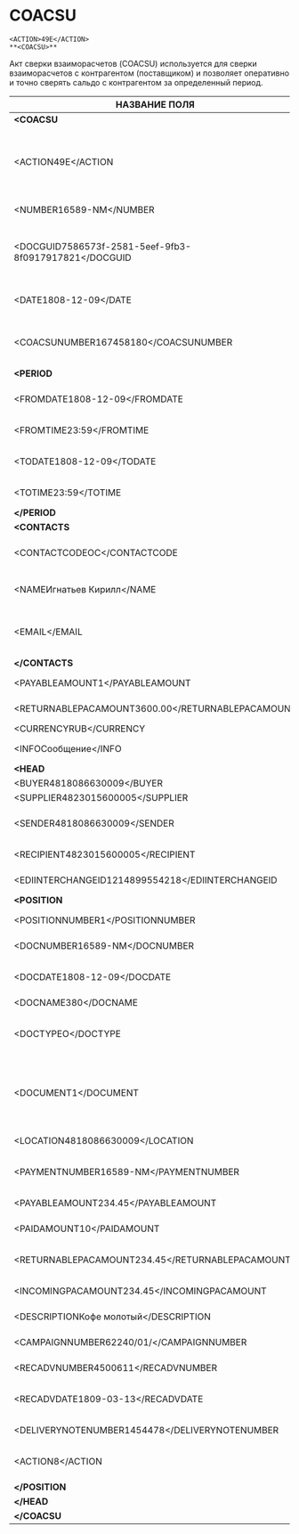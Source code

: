 # **COACSU**
```
<ACTION>49E</ACTION>
**<COACSU>**
```

Акт сверки взаиморасчетов (COACSU) используется для сверки взаиморасчетов с контрагентом (поставщиком) и позволяет оперативно и точно сверять сальдо с контрагентом за определенный период.

|**НАЗВАНИЕ ПОЛЯ** | **ТИП** | **ФОРМАТ**  |**ОПИСАНИЕ**  
| ------------------ | ------- | --------- | ------------------------- |
|   **<COACSU**   |  |   |  | 
| <ACTION49E</ACTION | О | «49E», «397», «251» | 49E — оригинал документа, 251 -запрос акта сверки, 397 — ответный документ |
|   <NUMBER16589-NM</NUMBER  |М| Строка (16) |  Номер документа  |
|<DOCGUID7586573f-2581-5eef-9fb3-8f0917917821</DOCGUID   |О| |   GUID документа, соответствует DOCGUID запроса   |
|<DATE1808-12-09</DATE   |М|  Дата (ГГГГ-ММ-ДД)  |  Дата документа   |
|<COACSUNUMBER167458180</COACSUNUMBER|О| Строка (16) | Номер Акта сверки, по которому идет подтверждение |
| **<PERIOD** | | |   |
|  <FROMDATE1808-12-09</FROMDATE |М|  Дата (ГГГГ-ММ-ДД)  |Дата начала периода|
| <FROMTIME23:59</FROMTIME   |O|Время (чч:мм)|   Время начала периода|
|<TODATE1808-12-09</TODATE   |M|  Дата (ГГГГ-ММ-ДД)  |Дата конца периода |
|   <TOTIME23:59</TOTIME |O|Время (чч:мм)|Время конца периода|
| **</PERIOD**| | |   |
|**<CONTACTS**| | | Контакты  |
|   <CONTACTCODEOC</CONTACTCODE  |O| Строка (16) |   ОС — менеджер, SA — директор|
|<NAMEИгнатьев Кирилл</NAME  |О| Строка (35) |   Имя контактного лица|
|  <EMAIL</EMAIL |О| Строка (35) |Электронный адрес контактного лица |
|**</CONTACTS**   | | |   |
|  <PAYABLEAMOUNT1</PAYABLEAMOUNT|O|  Число десятичное   | Сальдо по товарам |
| <RETURNABLEPACAMOUNT3600.00</RETURNABLEPACAMOUNT   |О|  Число десятичное   |Сальдо тары|
|  <CURRENCYRUB</CURRENCY|O| Строка (3)  |Код валюты |
|   <INFOСообщение</INFO |O| Строка (70) | Дополнительная информация |
|  **<HEAD**  | | |   |
|<BUYER4818086630009</BUYER  |M| Число (13)  |  GLN покупателя   |
| <SUPPLIER4823015600005</SUPPLIER   |M| Число (13)  |  GLN поставщика   |
|   <SENDER4818086630009</SENDER |M| Число (13)  | GLN отправителя сообщения |
|<RECIPIENT4823015600005</RECIPIENT  |M| Число (13)  | GLN получателя сообщения  |
| <EDIINTERCHANGEID1214899554218</EDIINTERCHANGEID   |O| Строка (14) | Номер транзакции  |
|   **<POSITION** | | |   |
|   <POSITIONNUMBER1</POSITIONNUMBER |М|Число[1, 100]|   Номер позиции   |
| <DOCNUMBER16589-NM</DOCNUMBER  |M| Строка (16) |  Номер документа  |
|  <DOCDATE1808-12-09</DOCDATE   |M|  Дата (ГГГГ-ММ-ДД)  |  Дата документа   |
| <DOCNAME380</DOCNAME   |O| Строка (7)  |   Тип документа   |
|  <DOCTYPEO</DOCTYPE|O| Строка (1)  |   Тип документа: O — оригинал, R — замена, D — удаление   |
| <DOCUMENT1</DOCUMENT   |M| Строка (16) | Только для SPAR? Вид документа расчетов: 7 – корректировка поступления. |
|   <LOCATION4818086630009</LOCATION |O| Число (13)  | GLN точки продажи |
| <PAYMENTNUMBER16589-NM</PAYMENTNUMBER  |O| Строка (16) |Номер платежного документа |
|  <PAYABLEAMOUNT234.45</PAYABLEAMOUNT   |О|  Число десятичное   |   Сума к оплате   |
|   <PAIDAMOUNT10</PAIDAMOUNT|M|  Число десятичное   |  Оплаченная сума  |
|<RETURNABLEPACAMOUNT234.45</RETURNABLEPACAMOUNT |О|  Число десятичное   |   Сума возвратной тары|
|  <INCOMINGPACAMOUNT234.45</INCOMINGPACAMOUNT   |О|  Число десятичное   |Сума приходной тары|
| <DESCRIPTIONКофе молотый</DESCRIPTION  |О| Строка (70) | Описание  |
|   <CAMPAIGNNUMBER62240/01/</CAMPAIGNNUMBER |О| Строка (16) |Номер договора на поставку |
|  <RECADVNUMBER4500611</RECADVNUMBER|O| Строка (16) |Номер ув. о приеме |
|   <RECADVDATE1809-03-13</RECADVDATE|O|  Дата (ГГГГ-ММ-ДД)  | Дата ув. о приеме |
|<DELIVERYNOTENUMBER1454478</DELIVERYNOTENUMBER  |О| Строка (16) |  Номер накладной  |
|   <ACTION8</ACTION |О|  «1», «8»   |1 — позиция принята, 8 — не принята|
|  **</POSITION** | | |   |
|  **</HEAD** | | |   |
|  **</COACSU**   | | |   |

